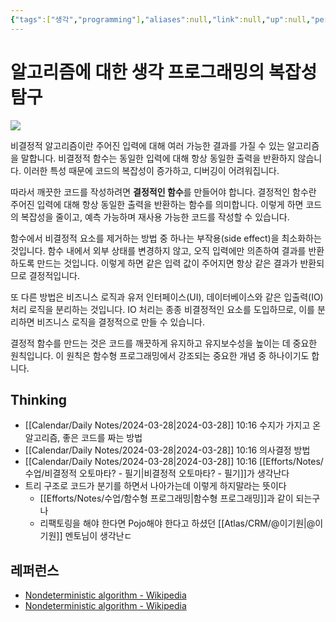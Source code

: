 ```yaml
---
{"tags":["생각","programming"],"aliases":null,"link":null,"up":null,"persona":"[[🔥 Programming && Develop]]","index":null,"related":["[[@노수지]]"],"date_created":"2024-03-28","date_modified":"2024-03-28","dg-publish":true,"permalink":"/atlas/ideas/make-deterministic-functions/","dgPassFrontmatter":true,"noteIcon":"1","created":"2024-03-28T10:16:16.816+09:00","updated":"2024-03-28T10:26:19.213+09:00"}
---
```


# 알고리즘에 대한 생각 프로그래밍의 복잡성 탐구

![](https://i.imgur.com/zQKCD9T.png)

비결정적 알고리즘이란 주어진 입력에 대해 여러 가능한 결과를 가질 수 있는 알고리즘을 말합니다. 비결정적 함수는 동일한 입력에 대해 항상 동일한 출력을 반환하지 않습니다. 이러한 특성 때문에 코드의 복잡성이 증가하고, 디버깅이 어려워집니다.

따라서 깨끗한 코드를 작성하려면 **결정적인 함수**를 만들어야 합니다. 결정적인 함수란 주어진 입력에 대해 항상 동일한 출력을 반환하는 함수를 의미합니다. 이렇게 하면 코드의 복잡성을 줄이고, 예측 가능하며 재사용 가능한 코드를 작성할 수 있습니다.

함수에서 비결정적 요소를 제거하는 방법 중 하나는 부작용(side effect)을 최소화하는 것입니다. 함수 내에서 외부 상태를 변경하지 않고, 오직 입력에만 의존하여 결과를 반환하도록 만드는 것입니다. 이렇게 하면 같은 입력 값이 주어지면 항상 같은 결과가 반환되므로 결정적입니다.

또 다른 방법은 비즈니스 로직과 유저 인터페이스(UI), 데이터베이스와 같은 입출력(IO) 처리 로직을 분리하는 것입니다. IO 처리는 종종 비결정적인 요소를 도입하므로, 이를 분리하면 비즈니스 로직을 결정적으로 만들 수 있습니다.

결정적 함수를 만드는 것은 코드를 깨끗하게 유지하고 유지보수성을 높이는 데 중요한 원칙입니다. 이 원칙은 함수형 프로그래밍에서 강조되는 중요한 개념 중 하나이기도 합니다.


## Thinking
- [[Calendar/Daily Notes/2024-03-28\|2024-03-28]] 10:16 수지가 가지고 온 알고리즘, 좋은 코드를 짜는 방법
- [[Calendar/Daily Notes/2024-03-28\|2024-03-28]] 10:16 의사결정 방법
- [[Calendar/Daily Notes/2024-03-28\|2024-03-28]] 10:16 [[Efforts/Notes/수업/비결정적 오토마타? - 필기\|비결정적 오토마타? - 필기]]가 생각난다
- 트리 구조로 코드가 분기를 하면서 나아가는데 이렇게 하지말라는 뜻이다
	- [[Efforts/Notes/수업/함수형 프로그래밍\|함수형 프로그래밍]]과 같이 되는구나
	- 리팩토링을 해야 한다면 Pojo해야 한다고 하셨던 [[Atlas/CRM/@이기원\|@이기원]] 멘토님이 생각난ㄷ
## 레퍼런스
- [Nondeterministic algorithm - Wikipedia](https://en.wikipedia.org/wiki/Nondeterministic_algorithm)
- [Nondeterministic algorithm - Wikipedia](https://en.wikipedia.org/wiki/Nondeterministic_algorithm)


